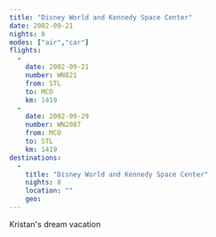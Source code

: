 ```yaml
---
title: "Disney World and Kennedy Space Center"
date: 2002-09-21
nights: 8
modes: ["air","car"]
flights:
  -
    date: 2002-09-21
    number: WN821
    from: STL
    to: MCO
    km: 1419
  -
    date: 2002-09-29
    number: WN2087
    from: MCO
    to: STL
    km: 1419
destinations:
  -
    title: "Disney World and Kennedy Space Center"
    nights: 8
    location: ""
    geo:
---
```


Kristan's dream vacation
